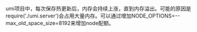 umi项目中，每次保存热更新后，内存会持续上涨，直到内存溢出。可能的原因是require('./umi.server')会占用大量内存。可以通过增加NODE_OPTIONS=--max_old_space_size=8192来增加node配额。

